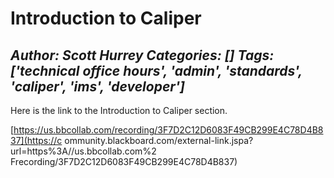 # Introduction to Caliper
*Author: Scott Hurrey*
*Categories: []*
*Tags: ['technical office hours', 'admin', 'standards', 'caliper', 'ims', 'developer']*
---
Here is the link to the Introduction to Caliper section.

[https://us.bbcollab.com/recording/3F7D2C12D6083F49CB299E4C78D4B837](https://c
ommunity.blackboard.com/external-link.jspa?url=https%3A//us.bbcollab.com%2
Frecording/3F7D2C12D6083F49CB299E4C78D4B837)

